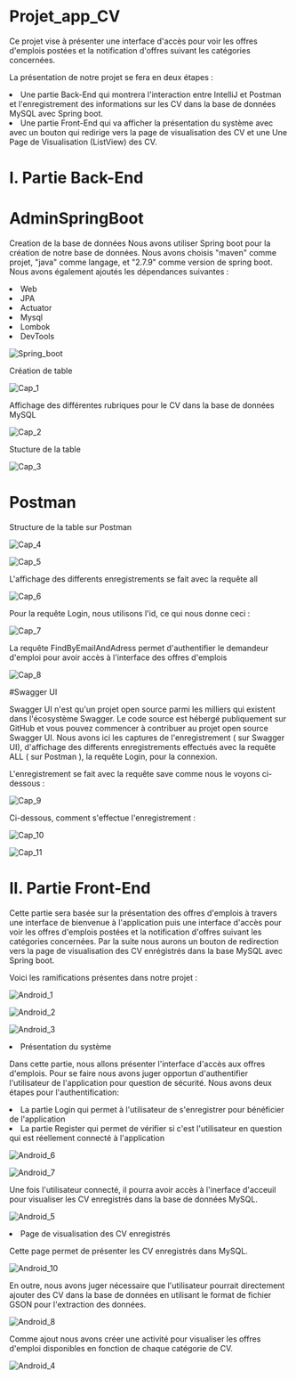 # Projet_app_CV
Ce projet vise à présenter une interface d'accès pour voir les offres d'emplois postées et la notification d'offres suivant les catégories concernées.

La présentation de notre projet se fera en deux étapes :
<li> Une partie Back-End qui montrera l'interaction entre IntelliJ et Postman et l'enregistrement des informations 
sur les CV dans la base de données MySQL avec Spring boot.</li>
<li> Une partie Front-End qui va afficher la présentation du système avec avec un bouton qui redirige vers la
page de visualisation des CV et une Une Page de Visualisation (ListView) des CV. </li>

# I. Partie Back-End
# AdminSpringBoot

Creation de la base de données
Nous avons utiliser Spring boot pour la création de notre base de données. Nous avons choisis "maven" comme projet, "java" comme langage, et "2.7.9" comme version de spring boot. Nous avons également ajoutés les dépendances suivantes :

<li>Web</li>
<li>JPA</li>
<li>Actuator</li>
<li>Mysql</li>
<li>Lombok</li>
<li>DevTools</li>


![Spring_boot](https://user-images.githubusercontent.com/91322696/227797310-65f00344-0767-4ff3-8290-2577a76f7bd2.PNG)

Création de table

![Cap_1](https://user-images.githubusercontent.com/91322696/227797587-4fda6b65-8136-4324-915d-0d1eb034518a.PNG)


Affichage des différentes rubriques pour le CV dans la base de données MySQL

![Cap_2](https://user-images.githubusercontent.com/91322696/227797752-ebc5c5a2-743b-4a23-b0a0-eb09bf0847a8.PNG)

Stucture de la table

![Cap_3](https://user-images.githubusercontent.com/91322696/227797813-1e097b15-5b2f-4d72-8ee5-73632d374c0d.PNG)

# Postman

Structure de la table sur Postman

![Cap_4](https://user-images.githubusercontent.com/91322696/227797976-10f719e7-2cac-491a-a0aa-3067db075e8c.PNG)


![Cap_5](https://user-images.githubusercontent.com/91322696/227798018-3c24e13b-035c-486b-bce8-00ebab7307b3.PNG)

L'affichage des differents enregistrements se fait avec la requête all

![Cap_6](https://user-images.githubusercontent.com/91322696/227798056-da8b8001-35c6-4ce6-a9cd-e4ad2983619d.PNG)

Pour la requête Login, nous utilisons l'id, ce qui nous donne ceci :

![Cap_7](https://user-images.githubusercontent.com/91322696/227798091-c9721c18-3851-4332-a07c-618932ce5fe4.PNG)


La requête FindByEmailAndAdress permet d'authentifier le demandeur d'emploi pour avoir accès à l'interface des offres d'emplois

![Cap_8](https://user-images.githubusercontent.com/91322696/227798304-5ed15d7e-6e17-403b-9e8e-c9bced3bdda0.PNG)


#Swagger UI

Swagger UI n'est qu'un projet open source parmi les milliers qui existent dans l'écosystème Swagger. Le code source est hébergé publiquement sur GitHub et vous pouvez commencer à contribuer au projet open source Swagger UI. Nous avons ici les captures de l'enregistrement ( sur Swagger UI), d'affichage des differents enregistrements effectués avec la requête ALL ( sur Postman ), la requête Login, pour la connexion.

L'enregistrement se fait avec la requête save comme nous le voyons ci-dessous :

![Cap_9](https://user-images.githubusercontent.com/91322696/227798341-6c9560cf-5511-4321-8b33-9e4cb46a6053.PNG)

Ci-dessous, comment s'effectue l'enregistrement :

![Cap_10](https://user-images.githubusercontent.com/91322696/227798516-395eaff6-64e0-4112-acf0-5e49eff433c1.PNG)

![Cap_11](https://user-images.githubusercontent.com/91322696/227798526-988027f6-c68e-4ffa-b6c3-747bb2f6585e.PNG)


# II. Partie Front-End
Cette partie sera basée sur la présentation des offres d'emplois à travers une interface de bienvenue à l'application puis 
une interface d'accès pour voir les offres d'emplois postées et la notification d'offres suivant les catégories concernées. Par la suite nous aurons un bouton de redirection vers la page de visualisation des CV enrégistrés dans la base MySQL avec Spring boot.

Voici les ramifications présentes dans notre projet :

![Android_1](https://user-images.githubusercontent.com/91322696/228021869-011f02c1-4f24-4b12-bbba-e60d66df4190.PNG)

![Android_2](https://user-images.githubusercontent.com/91322696/228021953-d5b242bc-a131-4856-93d8-a49d0b96b21e.PNG)


![Android_3](https://user-images.githubusercontent.com/91322696/228022471-4a79b4b5-0088-49d4-9d19-103120d080f3.PNG)


<li>Présentation du système</li>

Dans cette partie, nous allons présenter l'interface d'accès aux offres d'emplois. Pour se faire nous avons juger opportun d'authentifier l'utilisateur de l'application pour question de sécurité. Nous avons deux étapes pour l'authentification:

<li>La partie Login qui permet à l'utilisateur de s'enregistrer pour bénéficier de l'application</li>
<li>La partie Register qui permet de vérifier si c'est l'utilisateur en question qui est réellement connecté à l'application</li>

![Android_6](https://user-images.githubusercontent.com/91322696/228023871-631a73ae-609e-4b8c-ba26-72aef5393f2a.PNG)

![Android_7](https://user-images.githubusercontent.com/91322696/228023926-a069a79c-782e-42f5-8db1-2ff1e99ff67b.PNG)

Une fois l'utilisateur connecté, il pourra avoir accès à l'inerface d'acceuil pour visualiser les CV enregistrés dans la base de données MySQL.

![Android_5](https://user-images.githubusercontent.com/91322696/228024544-a290106e-7a1c-49e3-95cb-bf3090611a11.PNG)


<li>Page de visualisation des CV enregistrés</li>

Cette page permet de présenter les CV enregistrés dans MySQL.

![Android_10](https://user-images.githubusercontent.com/91322696/228025425-1f5fcd6b-a474-4530-b4d9-cea2afea9046.PNG)

En outre, nous avons juger nécessaire que l'utilisateur pourrait directement ajouter des CV dans la base de données en 
utilisant le format de fichier GSON pour l'extraction des données.

![Android_8](https://user-images.githubusercontent.com/91322696/228028364-a920369a-478d-4d2b-a505-5f730e67ca74.PNG)

Comme ajout nous avons créer une activité pour visualiser les offres d'emploi disponibles en fonction de chaque catégorie de CV.

![Android_4](https://user-images.githubusercontent.com/91322696/228029612-5c4654c1-0329-47f8-80e8-15ebd2d54037.PNG)







